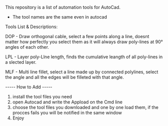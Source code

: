 This repository is a list of automation tools for AutoCad.
- The tool names are the same even in autocad

Tools List & Descriptions:

DOP - Draw orthogonal cable, select a few points along a line, doesnt matter how perfectly you select them as it will always draw poly-lines at 90° angles of each other.

LPL - Layer poly-Llne length, finds the cumulative leangth of all poly-lines in a slected layer.

MLF - Multi line fillet, select a line made up by connected polylines, select the angle and all the edges will be filleted with that angle.

----- How to Add -----

1) install the tool files you need
2) open Autocad and write the Appload on the Cmd line
3) choose the tool files you downloaded and one by one load them, if the procces fails you will be notified in the same window
4) Enjoy 
